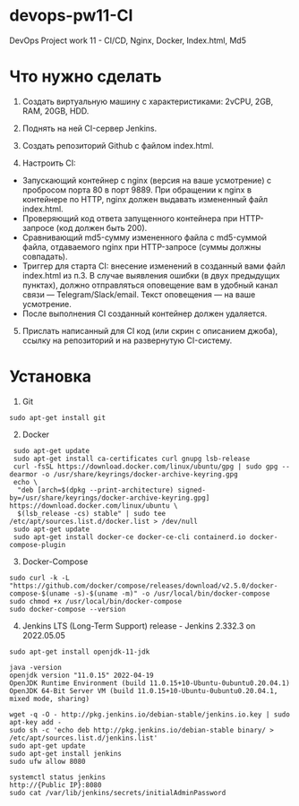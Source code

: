 # devops-pw11-CI
DevOps Project work 11 - CI/CD, Nginx, Docker, Index.html, Md5

# Что нужно сделать

1. Создать виртуальную машину с характеристиками: 2vCPU, 2GB, RAM, 20GB, HDD.

2. Поднять на ней CI-сервер Jenkins.

3. Создать репозиторий Github с файлом index.html.

4. Настроить CI:

* Запускающий контейнер с nginx (версия на ваше усмотрение) с пробросом порта 80 в порт 9889. При обращении к nginx в контейнере по HTTP, nginx должен выдавать измененный файл index.html.
* Проверяющий код ответа запущенного контейнера при HTTP-запросе (код должен быть 200).
* Сравнивающий md5-сумму измененного файла с md5-суммой файла, отдаваемого nginx при HTTP-запросе (суммы должны совпадать).
* Триггер для старта CI: внесение изменений в созданный вами файл index.html из п.3. В случае выявления ошибки (в двух предыдущих пунктах), должно отправляться оповещение вам в удобный канал связи — Telegram/Slack/email. Текст оповещения — на ваше усмотрение.
* После выполнения CI созданный контейнер должен удаляется.

5. Прислать написанный для CI код (или скрин с описанием джоба), ссылку на репозиторий и на развернутую CI-систему.

# Установка

1. Git
```console
sudo apt-get install git
```

2. Docker
```console
 sudo apt-get update
 sudo apt-get install ca-certificates curl gnupg lsb-release
 curl -fsSL https://download.docker.com/linux/ubuntu/gpg | sudo gpg --dearmor -o /usr/share/keyrings/docker-archive-keyring.gpg
 echo \
  "deb [arch=$(dpkg --print-architecture) signed-by=/usr/share/keyrings/docker-archive-keyring.gpg] https://download.docker.com/linux/ubuntu \
  $(lsb_release -cs) stable" | sudo tee /etc/apt/sources.list.d/docker.list > /dev/null
 sudo apt-get update
 sudo apt-get install docker-ce docker-ce-cli containerd.io docker-compose-plugin
```
3. Docker-Compose
```console
sudo curl -k -L "https://github.com/docker/compose/releases/download/v2.5.0/docker-compose-$(uname -s)-$(uname -m)" -o /usr/local/bin/docker-compose
sudo chmod +x /usr/local/bin/docker-compose
sudo docker-compose --version
```
4. Jenkins LTS (Long-Term Support) release - Jenkins 2.332.3 on 2022.05.05
```console
sudo apt-get install openjdk-11-jdk

java -version
openjdk version "11.0.15" 2022-04-19
OpenJDK Runtime Environment (build 11.0.15+10-Ubuntu-0ubuntu0.20.04.1)
OpenJDK 64-Bit Server VM (build 11.0.15+10-Ubuntu-0ubuntu0.20.04.1, mixed mode, sharing)

wget -q -O - http://pkg.jenkins.io/debian-stable/jenkins.io.key | sudo apt-key add -
sudo sh -c 'echo deb http://pkg.jenkins.io/debian-stable binary/ > /etc/apt/sources.list.d/jenkins.list'
sudo apt-get update
sudo apt-get install jenkins
sudo ufw allow 8080

systemctl status jenkins
http://{Public IP}:8080
sudo cat /var/lib/jenkins/secrets/initialAdminPassword
```